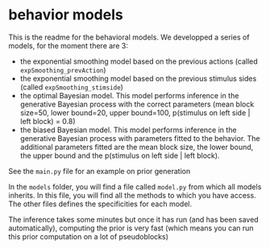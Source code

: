 # behavior models

This is the readme for the behavioral models. We developped a series of models, for the moment there are 3:
- the exponential smoothing model based on the previous actions (called `expSmoothing_prevAction`)
- the exponential smoothing model based on the previous stimulus sides (called `expSmoothing_stimside`)
- the optimal Bayesian model. This model performs inference in the generative Bayesian process with the correct parameters (mean block size=50, lower bound=20, upper bound=100, p(stimulus on left side | left block) = 0.8)
- the biased Bayesian model. This model performs inference in the generative Bayesian process with parameters fitted to the behavior. The additional parameters fitted are the mean block size, the lower bound, the upper bound and the p(stimulus on left side | left block).

See the `main.py` file for an example on prior generation

In the `models` folder, you will find a file called `model.py` from which all models inherits. In this file, you will find all the methods to which you have access. The other files defines the specificities for each model.

The inference takes some minutes but once it has run (and has been saved automatically), computing the prior is very fast (which means you can run this prior computation on a lot of pseudoblocks)

